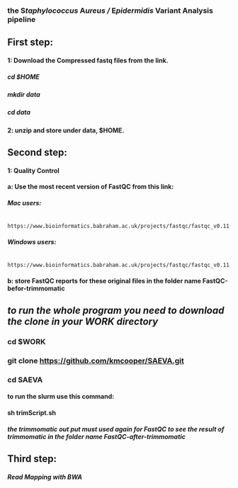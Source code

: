  ### the **S***taphylococcus* **A***ureus /* **E***pidermidis* **V**ariant **A**nalysis pipeline
## First step:
   #### 1: Download the Compressed fastq files from the link.
   ##### cd $HOME
   ##### mkdir data
   ##### cd data
   #### 2: unzip and store under data, $HOME.
## Second step:
   #### 1: Quality Control
   #### a: Use the most recent version of FastQC from this link:
   ##### Mac users:
        https://www.bioinformatics.babraham.ac.uk/projects/fastqc/fastqc_v0.11.7.dmg
   ##### Windows users:
         https://www.bioinformatics.babraham.ac.uk/projects/fastqc/fastqc_v0.11.7.zip
   #### b: store FastQC reports for these original files in the folder name FastQC-befor-trimmomatic
## ***to run the whole program you need to download the clone in your WORK directory***
### cd $WORK
### git clone https://github.com/kmcooper/SAEVA.git
### cd SAEVA
   #### to run the slurm use this command:
   #### sh trimScript.sh
   ##### the trimmomatic out put must used again for FastQC to see the result of trimmomatic in the folder name FastQC-after-trimmomatic
## Third step:
##### Read Mapping with BWA

        
  
